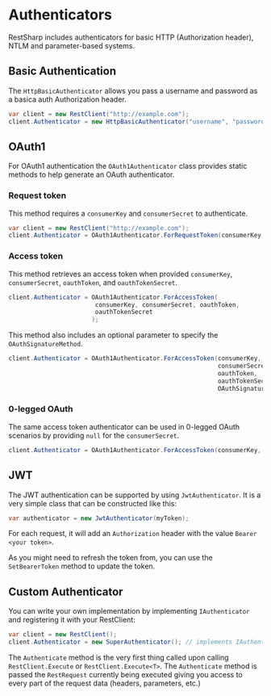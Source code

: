 # Authenticators

RestSharp includes authenticators for basic HTTP (Authorization header), 
NTLM and parameter-based systems. 

## Basic Authentication

The `HttpBasicAuthenticator` allows you pass a username and password as a basica auth Authorization header.

```csharp
var client = new RestClient("http://example.com");
client.Authenticator = new HttpBasicAuthenticator("username", "password");
```

## OAuth1

For OAuth1 authentication the `OAuth1Authenticator` class provides static methods to help generate an OAuth authenticator.

### Request token

This method requires a `consumerKey` and `consumerSecret` to authenticate.

```csharp
var client = new RestClient("http://example.com");
client.Authenticator = OAuth1Authenticator.ForRequestToken(consumerKey, consumerSecret);
```

### Access token

This method retrieves an access token when provided `consumerKey`, `consumerSecret`, `oauthToken`, and `oauthTokenSecret`.

```csharp
client.Authenticator = OAuth1Authenticator.ForAccessToken(
                        consumerKey, consumerSecret, oauthToken,
                        oauthTokenSecret
                       );
```

This method also includes an optional parameter to specify the `OAuthSignatureMethod`.
```csharp
client.Authenticator = OAuth1Authenticator.ForAccessToken(consumerKey, 
                                                          consumerSecret, 
                                                          oauthToken, 
                                                          oauthTokenSecret, 
                                                          OAuthSignatureMethod.PlainText);
```

### 0-legged OAuth

The same access token authenticator can be used in 0-legged OAuth scenarios by providing `null` for the `consumerSecret`.
```csharp
client.Authenticator = OAuth1Authenticator.ForAccessToken(consumerKey, null, oauthToken, oauthTokenSecret);
```

## JWT

The JWT authentication can be supported by using `JwtAuthenticator`. It is a very simple class that can be constructed like this:

```csharp
var authenticator = new JwtAuthenticator(myToken);
```

For each request, it will add an `Authorization` header with the value `Bearer <your token>`.

As you might need to refresh the token from, you can use the `SetBearerToken` method to update the token.

## Custom Authenticator

You can write your own implementation by implementing `IAuthenticator` and 
registering it with your RestClient:

```csharp
var client = new RestClient();
client.Authenticator = new SuperAuthenticator(); // implements IAuthenticator
```

The `Authenticate` method is the very first thing called upon calling 
`RestClient.Execute` or `RestClient.Execute<T>`. 
The `Authenticate` method is passed the `RestRequest` currently being executed giving 
you access to  every part of the request data (headers, parameters, etc.)

